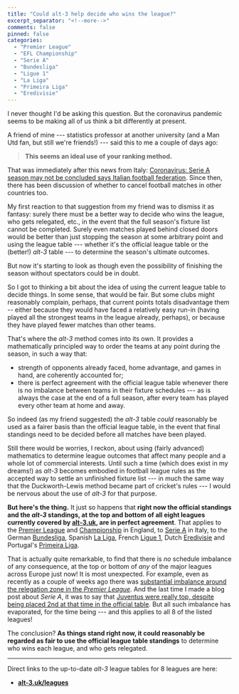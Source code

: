 ```yaml
---
title: "Could alt-3 help decide who wins the league?"
excerpt_separator: "<!--more-->"
comments: false
pinned: false
categories: 
  - "Premier League"
  - "EFL Championship"
  - "Serie A"
  - "Bundesliga"
  - "Ligue 1"
  - "La Liga"
  - "Primeira Liga"
  - "Eredivisie"
---
```


I never thought I'd be asking this question. But the coronavirus 
pandemic seems to be making all of us think a bit differently at present.

A friend of mine --- statistics professor at another university (and
a Man Utd fan, but still we're friends!) --- said this to me a couple of days
ago: 
> **This seems an ideal use of your ranking method.**

That was immediately after this news from Italy: 
[Coronavirus: Serie A season may not be concluded says Italian football federation](https://www.bbc.co.uk/sport/football/51824172). 
Since then, there has been discussion of 
whether to cancel football matches in other countries too.

My first reaction to that suggestion from my friend was to dismiss it as 
fantasy: surely there must be a better way to decide who wins the league, 
who gets relegated, etc., in the event that the full season's fixture
list cannot be completed. Surely even matches played behind closed doors 
would be better than just stopping the season at some arbitrary point
and using the league table --- whether it's the official league table
or the (better!) _alt-3_ table --- to determine the season's ultimate 
outcomes.

But now it's starting to look as though even the possibility of 
finishing the season without spectators could be in doubt.

So I got to thinking a bit about the idea of using the current
league table to decide things. In some sense, that would be fair.
But some clubs might reasonably complain, perhaps, that current
points totals disadvantage them -- either because they would have faced
a relatively easy run-in (having played all the strongest teams
in the league already, perhaps), or because they have played fewer 
matches than other teams.

That's where the _alt-3_ method comes into its own. 
It provides a mathematically
principled way to order the teams at any point during the season, in such
a way that:
- strength of opponents already faced, home advantage, and games in hand, 
are coherently accounted for;
- there is perfect agreement with the official league table whenever
there is no imbalance between teams in their fixture schedules ---
as is always the case at the end of a full season, after every team has
played every other team at home and away.

So indeed (as my friend suggested)
the _alt-3_ table _could_ reasonably be used as a fairer basis
than the official league table, in the event that final standings need to
be decided before all matches have been played.

Still there would be worries, I reckon, about using (fairly advanced)
mathematics to determine league outcomes that affect many people and 
a whole lot of commercial interests. Until such a time
(which does exist in my dreams!) as _alt-3_ becomes embodied in 
football league rules as the
accepted way to settle an unfinished fixture list --- in much 
the same way that 
the Duckworth-Lewis method became part of cricket's rules ---
I would be nervous about the use of _alt-3_ for that purpose.

**But here's the thing.** It just so happens that **right now
the official standings and the _alt-3_ standings, at the top and bottom
of all eight leagues currently covered by 
[alt-3.uk](https://alt-3.uk), are in perfect agreement**.
That applies to the 
[Premier League](https://alt-3.uk/leagues/england-premier-league) and 
[Championship](https://alt-3.uk/leagues/england-championship) in England,
to [Serie A](https://alt-3.uk/leagues/italy-serie-a) in Italy, 
to the German [Bundesliga](https://alt-3.uk/leagues/germany-bundesliga-1), 
Spanish [La Liga](https://alt-3.uk/leagues/spain-la-liga-primera),
French [Ligue 1](https://alt-3.uk/leagues/france-ligue-1), 
Dutch [Eredivisie](https://alt-3.uk/leagues/netherlands-eredivisie) 
and Portugal's [Primeira Liga](https://alt-3.uk/leagues/portugal-primeira-liga).

That is actually quite remarkable, to find that there is _no_ schedule
imbalance of any consequence, at the top or bottom of _any_ of the 
major leagues across Europe just now! It is most unexpected. For example,
even as recently as a couple of weeks ago there was [substantial imbalance
around the relegation zone in the _Premier League_](https://alt-3.uk/2020/02/25/epl/). And the last time I made a blog post about _Serie A_, it was
to say that [Juventus were really top, despite being placed 2nd at that 
time in
the official table](https://alt-3.uk/2020/02/10/three-new-leagues-added-to-alt3/).  But all such imbalance has evaporated, for the time being --- 
and this applies to all 8 of the listed leagues!

The conclusion? **As things stand right now, it could reasonably
be regarded as fair to use the official league table standings** 
to determine who wins each league, and who gets relegated. 

-----

Direct links to the up-to-date _alt-3_ league tables for 8 leagues are here:
- [**alt-3.uk/leagues**](https://alt-3.uk/leagues)














